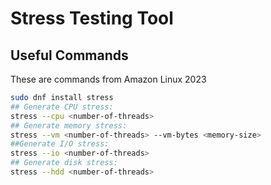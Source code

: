 # Stress Testing Tool

## Useful Commands

These are commands from Amazon Linux 2023

```bash
sudo dnf install stress
## Generate CPU stress: 
stress --cpu <number-of-threads>
## Generate memory stress: 
stress --vm <number-of-threads> --vm-bytes <memory-size>
##Generate I/O stress: 
stress --io <number-of-threads>
## Generate disk stress: 
stress --hdd <number-of-threads>
```